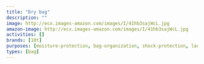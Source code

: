 ```yaml
---
title: "Dry bag"
description: ""
image: http://ecx.images-amazon.com/images/I/41hb3sajWcL.jpg
amazon-image: http://ecx.images-amazon.com/images/I/41hb3sajWcL.jpg
activities: []
brands: [10t]
purposes: [moisture-protection, bag-organization, shock-protection, laundry]
types: [bag]
---
```

